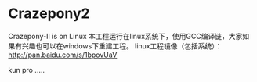 # Crazepony2
Crazepony-Ⅱ is on Linux
本工程运行在linux系统下，使用GCC编译链，大家如果有兴趣也可以在windows下重建工程。
linux工程镜像（包括系统）：http://pan.baidu.com/s/1bpovUaV

kun pro .....
